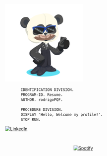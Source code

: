 
  <img width="250" height="250" src="octocat-1719840145474.png">

```cobol
       IDENTIFICATION DIVISION.
       PROGRAM-ID. Resume.
       AUTHOR. rodrigoPQF.

       PROCEDURE DIVISION.
       DISPLAY 'Hello, Welcome my profile!'.
       STOP RUN.
```
[![LinkedIn](https://img.shields.io/badge/linkedin-%230077B5.svg?style=for-the-badge&logo=linkedin&logoColor=white)](https://www.linkedin.com/in/rodrigo-pereira-4ab216176/)



&nbsp;<div align="center">
  [![Spotify](https://novatorem-d0zg8dwcy-rodrigopqfs-projects.vercel.app/api/spotify?background_color=0d1117&border_color=ffffff)](https://open.spotify.com/user/j8h5xl2vau6ggud57d715rc1r)
</div>
